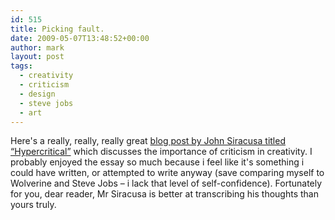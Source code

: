 ```yaml
---
id: 515
title: Picking fault.
date: 2009-05-07T13:48:52+00:00
author: mark
layout: post
tags:
  - creativity
  - criticism
  - design
  - steve jobs
  - art
---
```

Here's a really, really, really great [blog post by John Siracusa titled &#8220;Hypercritical&#8221;](http://arstechnica.com/staff/fatbits/2009/05/hypercritical.ars) which discusses the importance of criticism in creativity. I probably enjoyed the essay so much because i feel like it's something i could have written, or attempted to write anyway (save comparing myself to Wolverine and Steve Jobs &#8211; i lack that level of self-confidence). Fortunately for you, dear reader, Mr Siracusa is better at transcribing his thoughts than yours truly.
